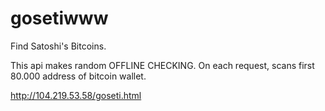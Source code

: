 # gosetiwww
Find Satoshi's Bitcoins.

This api makes random OFFLINE CHECKING.
On each request, scans first 80.000 address of bitcoin wallet.

http://104.219.53.58/goseti.html

